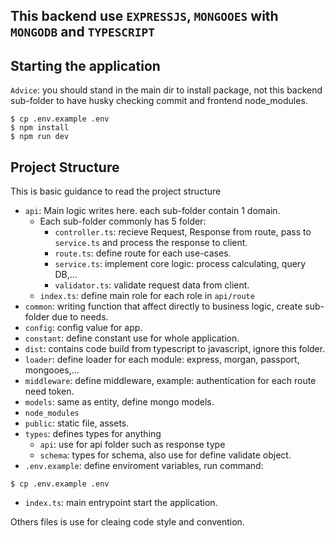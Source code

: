 ## This backend use `EXPRESSJS`, `MONGOOES` with `MONGODB` and `TYPESCRIPT`

## Starting the application

`Advice`: you should stand in the main dir to install package, not this backend sub-folder to have husky checking commit and frontend node_modules.

```console
$ cp .env.example .env
$ npm install
$ npm run dev
```

## Project Structure

This is basic guidance to read the project structure

- `api`: Main logic writes here. each sub-folder contain 1 domain.
  - Each sub-folder commonly has 5 folder:
    - `controller.ts`: recieve Request, Response from route, pass to `service.ts` and process the response to client.
    - `route.ts`: define route for each use-cases.
    - `service.ts`: implement core logic: process calculating, query DB,...
    - `validator.ts`: validate request data from client.
  - `index.ts`: define main role for each role in `api/route`
- `common`: writing function that affect directly to business logic, create sub-folder due to needs.
- `config`: config value for app.
- `constant`: define constant use for whole application.
- `dist`: contains code build from typescript to javascript, ignore this folder.
- `loader`: define loader for each module: express, morgan, passport, mongooes,...
- `middleware`: define middleware, example: authentication for each route need token.
- `models`: same as entity, define mongo models.
- `node_modules`
- `public`: static file, assets.
- `types`: defines types for anything
  - `api`: use for api folder such as response type
  - `schema`: types for schema, also use for define validate object.
- `.env.example`: define enviroment variables, run command:

```console
$ cp .env.example .env
```

- `index.ts`: main entrypoint start the application.

Others files is use for cleaing code style and convention.

